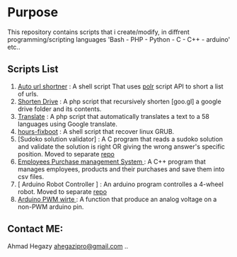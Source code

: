 # Purpose

This repository contains scripts that i create/modify, in diffrent programming/scripting languages 'Bash - PHP - Python - C - C++ - arduino' etc..

## Scripts List
1. [Auto url shortner](auto-url-shortner.sh) : A shell script That uses [polr](http://github.com/cydrobolt/polr) script API to short a list of urls.
2. [Shorten Drive](shorten_drive.php) : A php script that recursively shorten [goo.gl] a google drive folder and its contents.
3. [Translate](translate.php) : A php script that automatically translates a text to a 58 languages using Google translate.
4. [hours-fixboot](horus-fixboot) : A shell script that recover linux GRUB.
5. [Sudoko solution validator] : A C program that reads a sudoko solution and validate the solution is right OR giving the wrong answer's specific position. Moved to separate [repo](https://github.com/ahegazy/sudoko-solution-validator)
6. [Employees Purchase management System ](EPMS) : A C++ program that manages employees, products and their purchases and save them into csv files.
7. [ Arduino Robot Controller ] : An arduino program controlles a 4-wheel robot. Moved to separate [repo](https://github.com/ahegazy/arduino-robot-controller)
8. [ Arduino PWM wirte ](pwmwrite.ion): A function that produce an analog voltage on a non-PWM arduino pin.

## Contact ME: 
Ahmad Hegazy <ahegazipro@gmail.com> ..
